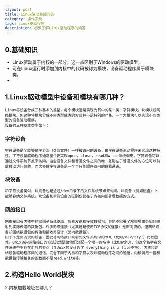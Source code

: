 ```yaml
---
layout: post
title: Linux驱动基础问答
category: 操作系统
tags: Linux驱动程序
description: 初步了解Linux驱动程序的问答
---
```

	
## 0.基础知识

* Linux驱动属于内核的一部分，这一点区别于Windows的驱动模型。
* 可在Linux运行时添加到内核中的代码被称为模块，设备驱动程序属于模块类。
*

## 1.Linux驱动模型中设备和模块有哪几种？

	Linux将设备分成三种基本的类型，每个模块通常实现为其中的某一类：字符模块，块模块或网络模块。但这种将模块分成不同类型或类的方式并不是特别的严格，一个大模块可以实现不同类型的设备驱动程序。
	设备的三种基本类型如下：

### 字符设备

	字符设备是个能够像字节流（类似文件）一样被访问的设备，由字符设备驱动程序来实现这种特性。字符设备驱动程序通常至少要实现open，close，read和write系统调用。字符设备可以通过文件系统节点来访问。这些设备文件和普通文件之间的唯一差别在于普通文件的方位可以前后移动访问位置，而大多数字符设备是一个个只能顺序访问的数据通道。

### 块设备
	
	和字符设备类似，块设备也是通过/dev目录下的文件系统节点来访问。块设备（例如磁盘）上能够容纳文件系统。块设备和字符设备的区别仅仅在于内核内部管理数据的方式。

### 网络接口

	网络接口有内核中的网络子系统驱动，负责发送和接收数据包，但他不需要了解每项事务如何映射到实际传送的数据包。许多网络连接（尤其是是使用TCP协议的连接）是面向流的，但网络设备却围绕数据包的传输和接收而设计（面向数据包）。
	由于不是面向流的设备，因此将网络接口映射到文件系统中的节点（比如/dev/tty1）比较困难。Unix访问网络接口的方法仍然是给他们分配一个唯一的名字（比如eth0），但这个名字在文件系统中不存在对应的节点（与Unix的设计哲学 everything is a file不符）。内核和网络设备驱动程序间的通信，完全不同于内核和字符以及块驱动程序之间的通信，内核调用一套和数据包传输相关的函数而不是read,write等。

## 2.构造Hello World模块

2.内核加载地址在哪儿？